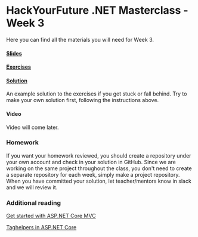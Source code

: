 # HackYourFuture .NET Masterclass - Week 3

Here you can find all the materials you will need for Week 3.

#### [Slides](Slides3.pdf)

#### [Exercises](Exercises3.md)

#### [Solution](Solution/ThirtyOne)
An example solution to the exercises if you get stuck or fall behind. Try to make your own solution first, following the instructions above.

#### Video
Video will come later.

### Homework
If you want your homework reviewed, you should create a repository under your own account and check in your solution in GitHub. 
Since we are working on the same project throughout the class, you don't need to create a separate repository for each week, simply make a project repository.
When you have committed your solution, let teacher/mentors know in slack and we will review it.

### Additional reading

[Get started with ASP.NET Core MVC](https://docs.microsoft.com/en-us/aspnet/core/tutorials/first-mvc-app/start-mvc?view=aspnetcore-3.1&tabs=visual-studio)

[Taghelpers in ASP.NET Core](https://docs.microsoft.com/en-us/aspnet/core/mvc/views/tag-helpers/intro?view=aspnetcore-3.1)

